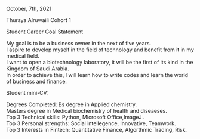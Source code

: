 October, 7th, 2021

Thuraya Alruwaili Cohort 1

Student Career Goal Statement

My goal is to be a business owner in the next of five years.   
I aspire to develop myself in the field of technology and benefit from it in my medical field.   
I want to open a biotechnology laboratory, it will be the first of its kind in the Kingdom of Saudi Arabia.   
In order to achieve this, I will learn how to write codes and learn the world of business and finance.  


Student mini-CV:

Degrees Completed:
Bs degree in Applied chemistry.  
Masters degree in Medical biochemistry of health and diseaeses.  
Top 3 Technical skills:
Python, Microsoft Office,ImageJ .  
Top 3 Personal strengths:
Social intellegence, Innovative, Teamwork.  
Top 3 Interests in Fintech:
Quantitative Finance, Algorthmic Trading, Risk.  